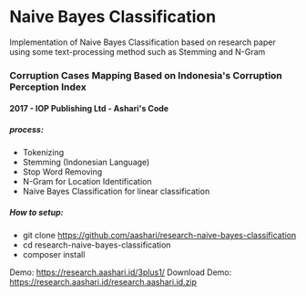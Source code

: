 # Naive Bayes Classification
Implementation of Naive Bayes Classification based on research paper using some text-processing method such as Stemming and N-Gram

### Corruption Cases Mapping Based on Indonesia's Corruption Perception Index
#### 2017 - IOP Publishing Ltd - Ashari's Code

##### process:
- Tokenizing
- Stemming (Indonesian Language)
- Stop Word Removing
- N-Gram for Location Identification
- Naive Bayes Classification for linear classification


##### How to setup:
- git clone https://github.com/aashari/research-naive-bayes-classification
- cd research-naive-bayes-classification
- composer install

Demo: https://research.aashari.id/3plus1/
Download Demo: https://research.aashari.id/research.aashari.id.zip 